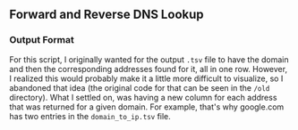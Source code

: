 ## Forward and Reverse DNS Lookup

### Output Format 
For this script, I originally wanted for the output `.tsv` file to have the domain and then the corresponding addresses found for it, all in one row. However, I realized this would probably make it a little more difficult to visualize, so I abandoned that idea (the original code for that can be seen in the `/old` directory). What I settled on, was having a new column for each address that was returned for a given domain. For example, that's why google.com has two entries in the `domain_to_ip.tsv` file.
